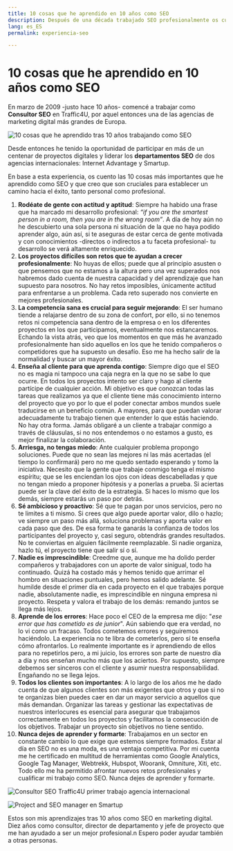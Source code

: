 ```yaml
---
title: 10 cosas que he aprendido en 10 años como SEO
description: Después de una década trabajado SEO profesionalmente os cuento mis aprendizajes
lang: es_ES
permalink: experiencia-seo

---
```


# 10 cosas que he aprendido en 10 años como SEO

En marzo de 2009 -justo hace 10 años- comencé a trabajar como **Consultor SEO** en Traffic4U, por aquel entonces una de las agencias de marketing digital más grandes de Europa. 

![10 cosas que he aprendido tras 10 años trabajando como SEO](https://i.imgur.com/GlZhXpz.jpg)


Desde entonces he tenido la oportunidad de participar en más de un centenar de proyectos digitales y liderar los **departamentos SEO** de dos agencias internacionales: Internet Advantage y Smartup.

En base a esta experiencia, os cuento las 10 cosas más importantes que he aprendido como SEO y que creo que son cruciales para establecer un camino hacia el éxito, tanto personal como profesional.
 


 1. **Rodéate de gente con actitud y aptitud**: Siempre ha habido una frase que ha marcado mi desarrollo profesional: *“if you are the smartest person in a room, then you are in the wrong room”*.  A día de hoy aún no he descubierto una sola persona ni situación de la que no haya podido aprender algo, aún así, si te aseguras de estar cerca de gente motivada y con conocimientos -directos o indirectos a tu faceta profesional- tu desarrollo se verá altamente enriquecido. 
 2. **Los proyectos difíciles son retos que te ayudan a crecer profesionalmente**: No huyas de ellos; puede que al principio asusten o que pensemos que no estamos a la altura pero una vez superados nos habremos dado cuenta de nuestra capacidad y del aprendizaje que han supuesto para nosotros. No hay retos imposibles, únicamente actitud para enfrentarse a un problema. Cada reto superado nos convierte en mejores profesionales. 
 3. **La competencia sana es crucial para seguir mejorando**: El ser humano tiende a relajarse dentro de su zona de confort, por ello, si no tenemos retos ni competencia sana dentro de la empresa o en los diferentes proyectos en los que participamos, eventualmente nos estancaremos. Echando la vista atrás, veo que los momentos en que más he avanzado profesionalmente han sido aquellos en los que he tenido compañeros o competidores que ha supuesto un desafío. Eso me ha hecho salir de la normalidad y buscar un mayor éxito. 
 4. **Enseña al cliente para que aprenda contigo**: Siempre digo que el SEO no es magia ni tampoco una caja negra en la que no se sabe lo que ocurre. En todos los proyectos intento ser claro y hago al cliente partícipe de cualquier acción. Mi objetivo es que conozcan todas las tareas que realizamos ya que el cliente tiene más conocimiento interno del proyecto que yo por lo que el poder conectar ambos mundos suele traducirse en un beneficio común. A mayores, para que puedan valorar adecuadamente tu trabajo tienen que entender lo que estás haciendo. No hay otra forma. Jamás obligaré a un cliente a trabajar conmigo a través de cláusulas, si no nos entendemos o no estamos a gusto, es mejor finalizar la colaboración.
 5. **Arriesga, no tengas miedo**:  Ante cualquier problema propongo soluciones. Puede que no sean las mejores ni las más acertadas (el tiempo lo confirmará) pero no me quedo sentado esperando y tomo la iniciativa. Necesito que la gente que trabaje conmigo tenga el mismo espíritu; que se les enciendan los ojos con ideas descabelladas y que no tengan miedo a proponer hipótesis y a ponerlas a prueba. Si aciertas puede ser la clave del éxito de la estrategia. Si haces lo mismo que los demás, siempre estarás un paso por detrás.
 6. **Sé ambicioso y proactivo**: Sé que te pagan por unos servicios, pero no te limites a ti mismo. Si crees que algo puede aportar valor, dilo o hazlo; ve siempre un paso más allá, soluciona problemas y aporta valor en cada paso que des. De esa forma te ganarás la confianza de todos los participantes del proyecto y, casi seguro, obtendrás grandes resultados. No te conviertas en alguien fácilmente reemplazable. Si nadie organiza, hazlo tú, el proyecto tiene que salir sí o sí.
 7. **Nadie es imprescindible**: Creedme que, aunque me ha dolido perder compañeros y trabajadores con un aporte de valor sinigual, todo ha continuado. Quizá ha costado más y hemos tenido que arrimar el hombro en situaciones puntuales, pero hemos salido adelante. Sé humilde desde el primer día en cada proyecto en el que trabajes porque nadie, absolutamente nadie, es imprescindible en ninguna empresa ni proyecto. Respeta y valora el trabajo de los demás: remando juntos se llega más lejos.
 8. **Aprende de los errores**: Hace poco el CEO de la empresa me dijo: "*ese error que has cometido es de junior*". Aún sabiendo que era verdad, no lo vi como un fracaso. Todos cometemos errores y seguiremos haciéndolo. La experiencia no te libra de cometerlos, pero sí te enseña cómo afrontarlos. Lo realmente importante es ir aprendiendo de ellos para no repetirlos pero, a mi juicio, los errores son parte de nuestro día a día y nos enseñan mucho más que los aciertos. Por supuesto, siempre debemos ser sinceros con el cliente y asumir nuestra responsabilidad. Engañando no se llega lejos.
 9. **Todos los clientes son importantes**: A lo largo de los años me he dado cuenta de que algunos clientes son más exigentes que otros y que si no te organizas bien puedes caer en dar un mayor servicio a aquellos que más demandan.  Organizar las tareas y gestionar las expectativas de nuestros interlocures es esencial para asegurar que trabajamos correctamente en todos los proyectos y facilitamos la consecución de los objetivos. Trabajar un proyecto sin objetivos no tiene sentido.
 10. **Nunca dejes de aprender y formarte**:  Trabajamos en un sector en constante cambio lo que exige que estemos siempre formados. Estar al día en SEO no es una moda, es una ventaja competitiva. Por mi cuenta me he certificado en multitud de herramientas como Google Analytics, Google Tag Manager, Webtrekk, Hubspot, Woorank, Omniture, Xiti, etc. Todo ello me ha permitido afrontar nuevos retos profesionales y cualificar mi trabajo como SEO. Nunca dejes de aprender y formarte.

![Consultor SEO Traffic4U primer trabajo agencia internacional](https://i.imgur.com/eETYCGw.png)

![Project and SEO manager en Smartup](https://i.imgur.com/LIrGTNU.png)

Estos son mis aprendizajes tras 10 años como SEO en marketing digital. Diez años como consultor, director de departamento y jefe de proyecto que me han ayudado a ser un mejor profesional.n Espero poder ayudar también a otras personas.
<!--stackedit_data:
eyJoaXN0b3J5IjpbLTE4NTIxMDYzNCwxMzMwNDU0NjQ4LDY5ND
QyNjEwMCwxMDg1OTAxMTEzLC0xNDI1MDM1MzUsMTM5ODE1ODI5
NywxOTQxODY3MDIwLDY2MjMzNzAxOCwtMjA1Mjc4Nzg5MywyMT
A5MDkwODI4LDE5OTk4MzI2NjQsMjAzNDAzODMzNiwxODY5MTg5
NjYyLDY3NDU5NjUxNiwtMzIyNDg4MjMsLTEwNzkxODAwNzAsLT
g2NTkwNjA0NywxNzIzMDY1ODQsMTE1MjMzOTgxMSwyMTMyMzAy
OTJdfQ==
-->